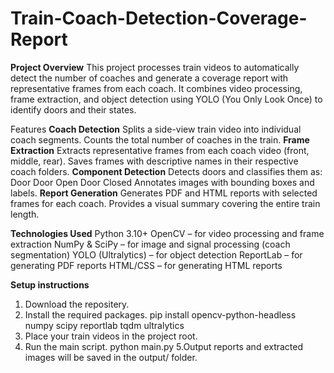 # Train-Coach-Detection-Coverage-Report
**Project Overview**
This project processes train videos to automatically detect the number of coaches and generate a coverage report with representative frames from each coach. It combines video processing, frame extraction, and object detection using YOLO (You Only Look Once) to identify doors and their states.

Features 
**Coach Detection**
Splits a side-view train video into individual coach segments.
Counts the total number of coaches in the train. 
**Frame Extraction**
Extracts representative frames from each coach video (front, middle, rear).
Saves frames with descriptive names in their respective coach folders. 
**Component Detection**
Detects doors and classifies them as: 
Door 
Door Open 
Door Closed 
Annotates images with bounding boxes and labels.
**Report Generation**
Generates PDF and HTML reports with selected frames for each coach.
Provides a visual summary covering the entire train length.

**Technologies Used** 
Python 3.10+ 
OpenCV – for video processing and frame extraction 
NumPy & SciPy – for image and signal processing (coach segmentation) 
YOLO (Ultralytics) – for object detection 
ReportLab – for generating PDF reports 
HTML/CSS – for generating HTML reports

**Setup instructions**
1. Download the repositery.
2. Install the required packages.
   pip install opencv-python-headless numpy scipy reportlab tqdm ultralytics
3. Place your train videos in the project root.
4. Run the main script.
    python main.py
5.Output reports and extracted images will be saved in the output/ folder.

